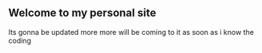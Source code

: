 ## Welcome to my personal site

Its gonna be updated more more will be coming to it as soon as i know the coding 


